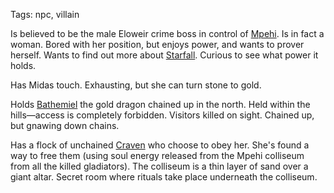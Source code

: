 Tags: npc, villain

Is believed to be the male Eloweir crime boss in control of [Mpehi](Mpehi). Is in fact a woman. Bored with her position, but enjoys power, and wants to prover herself. Wants to find out more about [Starfall](Starfall). Curious to see what power it holds.

Has Midas touch. Exhausting, but she can turn stone to gold.

Holds [Bathemiel](Bathemiel) the gold dragon chained up in the north. Held within the hills—access is completely forbidden. Visitors killed on sight. Chained up, but gnawing down chains.

Has a flock of unchained [Craven](Craven) who choose to obey her. She's found a way to free them (using soul energy released from the Mpehi colliseum from all the killed gladiators). The colliseum is a thin layer of sand over a giant altar. Secret room where rituals take place underneath the colliseum.
